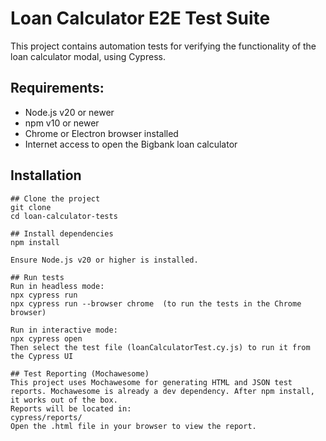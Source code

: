 # Loan Calculator E2E Test Suite

This project contains automation tests for verifying the functionality of the loan calculator modal, using Cypress.

## Requirements:
* Node.js v20 or newer
* npm v10 or newer
* Chrome or Electron browser installed
* Internet access to open the Bigbank loan calculator

## Installation
```
## Clone the project
git clone 
cd loan-calculator-tests

## Install dependencies
npm install

Ensure Node.js v20 or higher is installed.

## Run tests
Run in headless mode:
npx cypress run
npx cypress run --browser chrome  (to run the tests in the Chrome browser)

Run in interactive mode:
npx cypress open
Then select the test file (loanCalculatorTest.cy.js) to run it from the Cypress UI

## Test Reporting (Mochawesome)
This project uses Mochawesome for generating HTML and JSON test reports. Mochawesome is already a dev dependency. After npm install, it works out of the box.
Reports will be located in:
cypress/reports/
Open the .html file in your browser to view the report.
